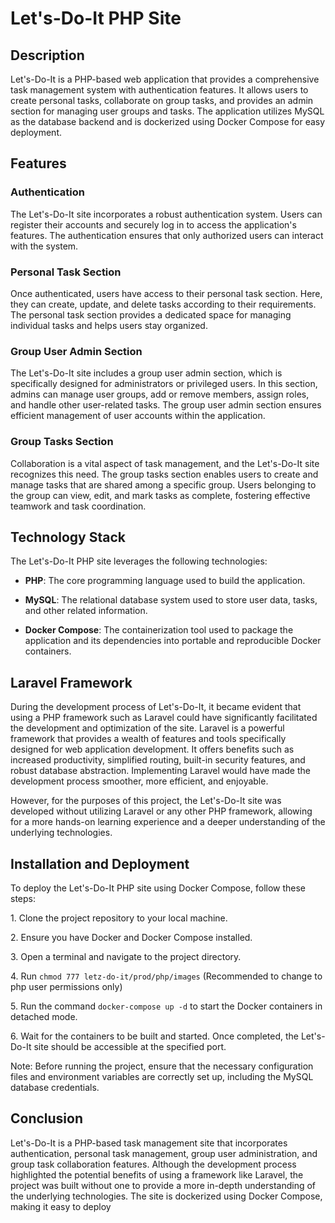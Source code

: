 # Let's-Do-It PHP Site

## Description

Let's-Do-It is a PHP-based web application that provides a comprehensive task management system with authentication features. It allows users to create personal tasks, collaborate on group tasks, and provides an admin section for managing user groups and tasks. The application utilizes MySQL as the database backend and is dockerized using Docker Compose for easy deployment.

## Features

### Authentication

The Let's-Do-It site incorporates a robust authentication system. Users can register their accounts and securely log in to access the application's features. The authentication ensures that only authorized users can interact with the system.

### Personal Task Section

Once authenticated, users have access to their personal task section. Here, they can create, update, and delete tasks according to their requirements. The personal task section provides a dedicated space for managing individual tasks and helps users stay organized.

### Group User Admin Section

The Let's-Do-It site includes a group user admin section, which is specifically designed for administrators or privileged users. In this section, admins can manage user groups, add or remove members, assign roles, and handle other user-related tasks. The group user admin section ensures efficient management of user accounts within the application.

### Group Tasks Section

Collaboration is a vital aspect of task management, and the Let's-Do-It site recognizes this need. The group tasks section enables users to create and manage tasks that are shared among a specific group. Users belonging to the group can view, edit, and mark tasks as complete, fostering effective teamwork and task coordination.

## Technology Stack

The Let's-Do-It PHP site leverages the following technologies:

- **PHP**: The core programming language used to build the application.

- **MySQL**: The relational database system used to store user data, tasks, and other related information.

- **Docker Compose**: The containerization tool used to package the application and its dependencies into portable and reproducible Docker containers.

## Laravel Framework

During the development process of Let's-Do-It, it became evident that using a PHP framework such as Laravel could have significantly facilitated the development and optimization of the site. Laravel is a powerful framework that provides a wealth of features and tools specifically designed for web application development. It offers benefits such as increased productivity, simplified routing, built-in security features, and robust database abstraction. Implementing Laravel would have made the development process smoother, more efficient, and enjoyable.

However, for the purposes of this project, the Let's-Do-It site was developed without utilizing Laravel or any other PHP framework, allowing for a more hands-on learning experience and a deeper understanding of the underlying technologies.

## Installation and Deployment

To deploy the Let's-Do-It PHP site using Docker Compose, follow these steps:

1\. Clone the project repository to your local machine.

2\. Ensure you have Docker and Docker Compose installed.

3\. Open a terminal and navigate to the project directory.

4\. Run `chmod 777 letz-do-it/prod/php/images` (Recommended to change to php user permissions only)

5\. Run the command `docker-compose up -d` to start the Docker containers in detached mode.

6\. Wait for the containers to be built and started. Once completed, the Let's-Do-It site should be accessible at the specified port.

Note: Before running the project, ensure that the necessary configuration files and environment variables are correctly set up, including the MySQL database credentials.

## Conclusion

Let's-Do-It is a PHP-based task management site that incorporates authentication, personal task management, group user administration, and group task collaboration features. Although the development process highlighted the potential benefits of using a framework like Laravel, the project was built without one to provide a more in-depth understanding of the underlying technologies. The site is dockerized using Docker Compose, making it easy to deploy
